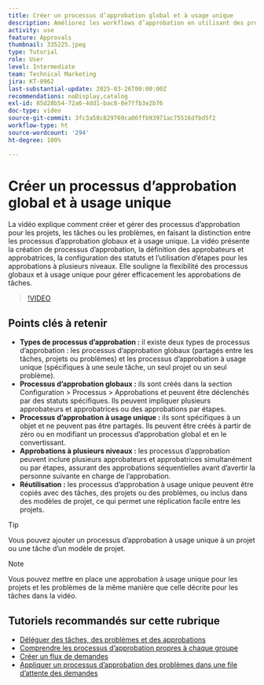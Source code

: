 ```yaml
---
title: Créer un processus d’approbation global et à usage unique
description: Améliorez les workflows d’approbation en utilisant des processus d’approbation globaux et à usage unique pour les tâches, les projets ou les problèmes, en mettant en œuvre des approbations à plusieurs niveaux et par étapes et en promouvant l’efficacité par la réutilisation dans les modèles de projet.
activity: use
feature: Approvals
thumbnail: 335225.jpeg
type: Tutorial
role: User
level: Intermediate
team: Technical Marketing
jira: KT-8962
last-substantial-update: 2025-03-26T00:00:00Z
recommendations: noDisplay,catalog
exl-id: 85d28b54-72a6-4dd1-bac8-8e7ffb3e2b76
doc-type: video
source-git-commit: 3fc3a58c829769ca06ffb93971ac75516dfbd5f2
workflow-type: ht
source-wordcount: '294'
ht-degree: 100%

---
```


# Créer un processus d’approbation global et à usage unique

La vidéo explique comment créer et gérer des processus d’approbation pour les projets, les tâches ou les problèmes, en faisant la distinction entre les processus d’approbation globaux et à usage unique.
La vidéo présente la création de processus d’approbation, la définition des approbateurs et approbatrices, la configuration des statuts et l’utilisation d’étapes pour les approbations à plusieurs niveaux.
Elle souligne la flexibilité des processus globaux et à usage unique pour gérer efficacement les approbations de tâches.

>[!VIDEO](https://video.tv.adobe.com/v/3434689/?quality=12&learn=on&enablevpops&captions=fre_fr)

## Points clés à retenir

* **Types de processus d’approbation :** il existe deux types de processus d’approbation : les processus d’approbation globaux (partagés entre les tâches, projets ou problèmes) et les processus d’approbation à usage unique (spécifiques à une seule tâche, un seul projet ou un seul problème).
* **Processus d’approbation globaux :** ils sont créés dans la section Configuration > Processus > Approbations et peuvent être déclenchés par des statuts spécifiques. Ils peuvent impliquer plusieurs approbateurs et approbatrices ou des approbations par étapes.
* **Processus d’approbation à usage unique :** ils sont spécifiques à un objet et ne peuvent pas être partagés. Ils peuvent être créés à partir de zéro ou en modifiant un processus d’approbation global et en le convertissant.
* **Approbations à plusieurs niveaux :** les processus d’approbation peuvent inclure plusieurs approbateurs et approbatrices simultanément ou par étapes, assurant des approbations séquentielles avant d’avertir la personne suivante en charge de l’approbation.
* **Réutilisation :** les processus d’approbation à usage unique peuvent être copiés avec des tâches, des projets ou des problèmes, ou inclus dans des modèles de projet, ce qui permet une réplication facile entre les projets.


>[!TIP]
>
>Vous pouvez ajouter un processus d’approbation à usage unique à un projet ou une tâche d’un modèle de projet.

>[!NOTE]
>
>Vous pouvez mettre en place une approbation à usage unique pour les projets et les problèmes de la même manière que celle décrite pour les tâches dans la vidéo.



## Tutoriels recommandés sur cette rubrique

* [Déléguer des tâches, des problèmes et des approbations](/help/manage-work/approval-processes-and-milestone-paths/delegate-approvals.md)
* [Comprendre les processus d’approbation propres à chaque groupe](/help/administration-and-setup/approval-processes-and-milestone-paths/group-specific-approval-processes.md)
* [Créer un flux de demandes](/help/manage-work/request-queues/create-a-request-flow.md)
* [Appliquer un processus d’approbation des problèmes dans une file d’attente des demandes](/help/manage-work/approval-processes-and-milestone-paths/apply-an-issue-approval-process-in-a-request-queue.md)

